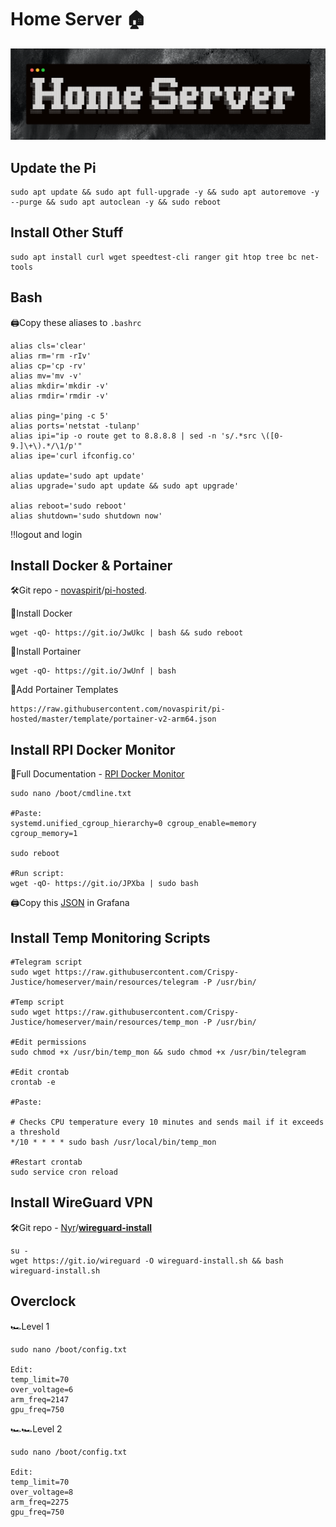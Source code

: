 # Home Server 🏠

![alt text](https://github.com/Crispy-Justice/homeserver/blob/main/banner.png)



## Update the Pi
```
sudo apt update && sudo apt full-upgrade -y && sudo apt autoremove -y --purge && sudo apt autoclean -y && sudo reboot
```

## Install Other Stuff
```
sudo apt install curl wget speedtest-cli ranger git htop tree bc net-tools
```
## Bash

🖨️Copy these aliases to `.bashrc`

```
alias cls='clear'
alias rm='rm -rIv'
alias cp='cp -rv'
alias mv='mv -v'
alias mkdir='mkdir -v'
alias rmdir='rmdir -v'

alias ping='ping -c 5'
alias ports='netstat -tulanp'
alias ipi="ip -o route get to 8.8.8.8 | sed -n 's/.*src \([0-9.]\+\).*/\1/p'"
alias ipe='curl ifconfig.co'

alias update='sudo apt update'
alias upgrade='sudo apt update && sudo apt upgrade'

alias reboot='sudo reboot'
alias shutdown='sudo shutdown now'
```
‼️logout and login



## Install Docker & Portainer

🛠️Git repo - [novaspirit](https://github.com/novaspirit)/[pi-hosted](https://github.com/novaspirit/pi-hosted).

📂Install Docker
```
wget -qO- https://git.io/JwUkc | bash && sudo reboot
```

📂Install Portainer
```
wget -qO- https://git.io/JwUnf | bash
```
    
🧩Add Portainer Templates
```
https://raw.githubusercontent.com/novaspirit/pi-hosted/master/template/portainer-v2-arm64.json
```

## Install RPI Docker Monitor
📄Full Documentation - [RPI Docker Monitor](https://github.com/novaspirit/pi-hosted/blob/master/docs/rpi_docker_monitor.md)
```
sudo nano /boot/cmdline.txt

#Paste:
systemd.unified_cgroup_hierarchy=0 cgroup_enable=memory cgroup_memory=1

sudo reboot

#Run script:
wget -qO- https://git.io/JPXba | sudo bash
```
🖨️Copy this [JSON](https://github.com/oijkn/Docker-Raspberry-PI-Monitoring/blob/main/grafana/dashboard_by_oijkn.json) in Grafana



## Install Temp Monitoring Scripts

```
#Telegram script
sudo wget https://raw.githubusercontent.com/Crispy-Justice/homeserver/main/resources/telegram -P /usr/bin/

#Temp script
sudo wget https://raw.githubusercontent.com/Crispy-Justice/homeserver/main/resources/temp_mon -P /usr/bin/

#Edit permissions
sudo chmod +x /usr/bin/temp_mon && sudo chmod +x /usr/bin/telegram

#Edit crontab
crontab -e

#Paste:

# Checks CPU temperature every 10 minutes and sends mail if it exceeds a threshold
*/10 * * * * sudo bash /usr/local/bin/temp_mon

#Restart crontab
sudo service cron reload

```



## Install WireGuard VPN

🛠️Git repo - [Nyr](https://github.com/Nyr)/**[wireguard-install](https://github.com/Nyr/wireguard-install)**

```
su -
wget https://git.io/wireguard -O wireguard-install.sh && bash wireguard-install.sh
```

## Overclock

🏎Level 1
```
sudo nano /boot/config.txt

Edit:
temp_limit=70
over_voltage=6
arm_freq=2147
gpu_freq=750
```

🏎🏎Level 2
```
sudo nano /boot/config.txt

Edit:
temp_limit=70
over_voltage=8
arm_freq=2275
gpu_freq=750
```



